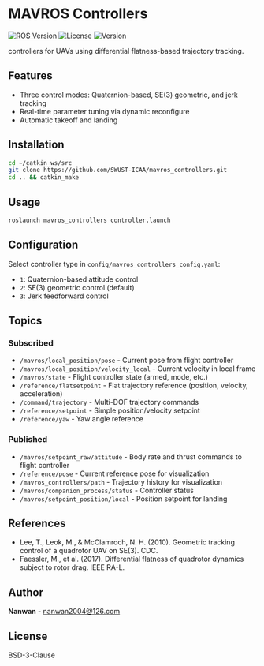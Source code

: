 # MAVROS Controllers

[![ROS Version](https://img.shields.io/badge/ROS-Noetic-blue.svg)](http://wiki.ros.org/noetic)
[![License](https://img.shields.io/badge/License-BSD_3--Clause-blue.svg)](https://opensource.org/licenses/BSD-3-Clause)
[![Version](https://img.shields.io/badge/version-v1.3.0-green.svg)](https://github.com/your-repo/mavros_controllers)

controllers for UAVs using differential flatness-based trajectory tracking.

## Features

- Three control modes: Quaternion-based, SE(3) geometric, and jerk tracking
- Real-time parameter tuning via dynamic reconfigure
- Automatic takeoff and landing

## Installation

```bash
cd ~/catkin_ws/src
git clone https://github.com/SWUST-ICAA/mavros_controllers.git
cd .. && catkin_make
```

## Usage

```bash
roslaunch mavros_controllers controller.launch
```

## Configuration

Select controller type in `config/mavros_controllers_config.yaml`:
- `1`: Quaternion-based attitude control
- `2`: SE(3) geometric control (default)
- `3`: Jerk feedforward control

## Topics

### Subscribed
- `/mavros/local_position/pose` - Current pose from flight controller
- `/mavros/local_position/velocity_local` - Current velocity in local frame
- `/mavros/state` - Flight controller state (armed, mode, etc.)
- `/reference/flatsetpoint` - Flat trajectory reference (position, velocity, acceleration)
- `/command/trajectory` - Multi-DOF trajectory commands
- `/reference/setpoint` - Simple position/velocity setpoint
- `/reference/yaw` - Yaw angle reference

### Published
- `/mavros/setpoint_raw/attitude` - Body rate and thrust commands to flight controller
- `/reference/pose` - Current reference pose for visualization
- `/mavros_controllers/path` - Trajectory history for visualization
- `/mavros/companion_process/status` - Controller status
- `/mavros/setpoint_position/local` - Position setpoint for landing

## References

- Lee, T., Leok, M., & McClamroch, N. H. (2010). Geometric tracking control of a quadrotor UAV on SE(3). CDC.
- Faessler, M., et al. (2017). Differential flatness of quadrotor dynamics subject to rotor drag. IEEE RA-L.

## Author

**Nanwan** - nanwan2004@126.com

## License

BSD-3-Clause
